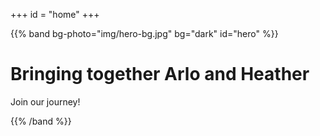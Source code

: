 +++
id = "home"
+++

{{% band bg-photo="img/hero-bg.jpg" bg="dark" id="hero" %}}

# Bringing together Arlo and Heather

Join our journey!

{{% /band %}}
